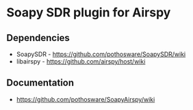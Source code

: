# Soapy SDR plugin for Airspy

## Dependencies

* SoapySDR - https://github.com/pothosware/SoapySDR/wiki
* libairspy - https://github.com/airspy/host/wiki

## Documentation

* https://github.com/pothosware/SoapyAirspy/wiki
